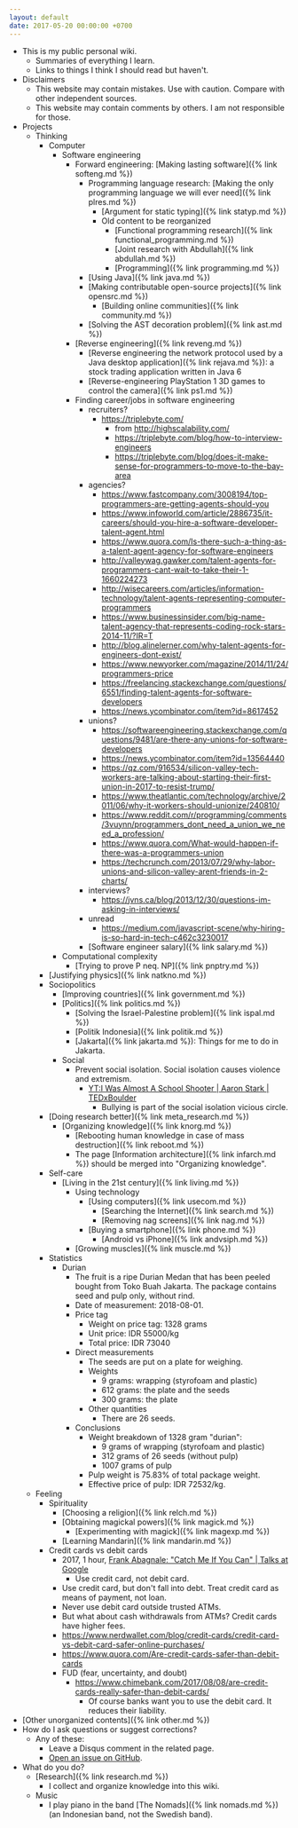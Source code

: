 ```yaml
---
layout: default
date: 2017-05-20 00:00:00 +0700
---
```


- This is my public personal wiki.
    - Summaries of everything I learn.
    - Links to things I think I should read but haven't.
- Disclaimers
    - This website may contain mistakes.
    Use with caution.
    Compare with other independent sources.
    - This website may contain comments by others.
    I am not responsible for those.
- Projects
    - Thinking
        - Computer
            - Software engineering
                - Forward engineering: [Making lasting software]({% link softeng.md %})
                    - Programming language research: [Making the only programming language we will ever need]({% link plres.md %})
                        - [Argument for static typing]({% link statyp.md %})
                        - Old content to be reorganized
                            - [Functional programming research]({% link functional_programming.md %})
                            - [Joint research with Abdullah]({% link abdullah.md %})
                            - [Programming]({% link programming.md %})
                    - [Using Java]({% link java.md %})
                    - [Making contributable open-source projects]({% link opensrc.md %})
                        - [Building online communities]({% link community.md %})
                    - [Solving the AST decoration problem]({% link ast.md %})
                - [Reverse engineering]({% link reveng.md %})
                    - [Reverse engineering the network protocol used by a Java desktop application]({% link rejava.md %}): a stock trading application written in Java 6
                    - [Reverse-engineering PlayStation 1 3D games to control the camera]({% link ps1.md %})
                - Finding career/jobs in software engineering
                    - recruiters?
                        - https://triplebyte.com/
                            - from http://highscalability.com/
                            - https://triplebyte.com/blog/how-to-interview-engineers
                            - https://triplebyte.com/blog/does-it-make-sense-for-programmers-to-move-to-the-bay-area
                    - agencies?
                        - https://www.fastcompany.com/3008194/top-programmers-are-getting-agents-should-you
                        - https://www.infoworld.com/article/2886735/it-careers/should-you-hire-a-software-developer-talent-agent.html
                        - https://www.quora.com/Is-there-such-a-thing-as-a-talent-agent-agency-for-software-engineers
                        - http://valleywag.gawker.com/talent-agents-for-programmers-cant-wait-to-take-their-1-1660224273
                        - http://wisecareers.com/articles/information-technology/talent-agents-representing-computer-programmers
                        - https://www.businessinsider.com/big-name-talent-agency-that-represents-coding-rock-stars-2014-11/?IR=T
                        - http://blog.alinelerner.com/why-talent-agents-for-engineers-dont-exist/
                        - https://www.newyorker.com/magazine/2014/11/24/programmers-price
                        - https://freelancing.stackexchange.com/questions/6551/finding-talent-agents-for-software-developers
                        - https://news.ycombinator.com/item?id=8617452
                    - unions?
                        - https://softwareengineering.stackexchange.com/questions/9481/are-there-any-unions-for-software-developers
                        - https://news.ycombinator.com/item?id=13564440
                        - https://qz.com/916534/silicon-valley-tech-workers-are-talking-about-starting-their-first-union-in-2017-to-resist-trump/
                        - https://www.theatlantic.com/technology/archive/2011/06/why-it-workers-should-unionize/240810/
                        - https://www.reddit.com/r/programming/comments/3vuynn/programmers_dont_need_a_union_we_need_a_profession/
                        - https://www.quora.com/What-would-happen-if-there-was-a-programmers-union
                        - https://techcrunch.com/2013/07/29/why-labor-unions-and-silicon-valley-arent-friends-in-2-charts/
                    - interviews?
                        - https://jvns.ca/blog/2013/12/30/questions-im-asking-in-interviews/
                    - unread
                        - https://medium.com/javascript-scene/why-hiring-is-so-hard-in-tech-c462c3230017
                    - [Software engineer salary]({% link salary.md %})
            - Computational complexity
                - [Trying to prove P neq. NP]({% link pnptry.md %})
        - [Justifying physics]({% link natkno.md %})
        - Sociopolitics
            - [Improving countries]({% link government.md %})
            - [Politics]({% link politics.md %})
                - [Solving the Israel-Palestine problem]({% link ispal.md %})
                - [Politik Indonesia]({% link politik.md %})
                - [Jakarta]({% link jakarta.md %}): Things for me to do in Jakarta.
            - Social
                - Prevent social isolation.
                Social isolation causes violence and extremism.
                    - [YT:I Was Almost A School Shooter \| Aaron Stark \| TEDxBoulder](https://www.youtube.com/watch?v=azRl1dI-Cts)
                        - Bullying is part of the social isolation vicious circle.
        - [Doing research better]({% link meta_research.md %})
            - [Organizing knowledge]({% link knorg.md %})
                - [Rebooting human knowledge in case of mass destruction]({% link reboot.md %})
                - The page [Information architecture]({% link infarch.md %}) should be merged into "Organizing knowledge".
        - Self-care
            - [Living in the 21st century]({% link living.md %})
                - Using technology
                    - [Using computers]({% link usecom.md %})
                        - [Searching the Internet]({% link search.md %})
                        - [Removing nag screens]({% link nag.md %})
                    - [Buying a smartphone]({% link phone.md %})
                        - [Android vs iPhone]({% link andvsiph.md %})
                - [Growing muscles]({% link muscle.md %})
        - Statistics
            - Durian
                - The fruit is a ripe Durian Medan that has been peeled bought from Toko Buah Jakarta.
                The package contains seed and pulp only, without rind.
                - Date of measurement: 2018-08-01.
                - Price tag
                    - Weight on price tag: 1328 grams
                    - Unit price: IDR 55000/kg
                    - Total price: IDR 73040
                - Direct measurements
                    - The seeds are put on a plate for weighing.
                    - Weights
                        - 9 grams: wrapping (styrofoam and plastic)
                        - 612 grams: the plate and the seeds
                        - 300 grams: the plate
                    - Other quantities
                        - There are 26 seeds.
                - Conclusions
                    - Weight breakdown of 1328 gram "durian":
                        - 9 grams of wrapping (styrofoam and plastic)
                        - 312 grams of 26 seeds (without pulp)
                        - 1007 grams of pulp
                    - Pulp weight is 75.83% of total package weight.
                    - Effective price of pulp: IDR 72532/kg.
    - Feeling
        - Spirituality
            - [Choosing a religion]({% link relch.md %})
            - [Obtaining magickal powers]({% link magick.md %})
                - [Experimenting with magick]({% link magexp.md %})
            - [Learning Mandarin]({% link mandarin.md %})
        - Credit cards vs debit cards
            - 2017, 1 hour, [Frank Abagnale: "Catch Me If You Can" \| Talks at Google](https://www.youtube.com/watch?v=vsMydMDi3rI)
                - Use credit card, not debit card.
            - Use credit card, but don't fall into debt.
            Treat credit card as means of payment, not loan.
            - Never use debit card outside trusted ATMs.
            - But what about cash withdrawals from ATMs?
            Credit cards have higher fees.
            - https://www.nerdwallet.com/blog/credit-cards/credit-card-vs-debit-card-safer-online-purchases/
            - https://www.quora.com/Are-credit-cards-safer-than-debit-cards
            - FUD (fear, uncertainty, and doubt)
                - https://www.chimebank.com/2017/08/08/are-credit-cards-really-safer-than-debit-cards/
                    - Of course banks want you to use the debit card. It reduces their liability.
- [Other unorganized contents]({% link other.md %})
- How do I ask questions or suggest corrections?
    - Any of these:
        - Leave a Disqus comment in the related page.
        - [Open an issue on GitHub](https://github.com/edom/edom.github.io/issues).
- What do you do?
    - [Research]({% link research.md %})
        - I collect and organize knowledge into this wiki.
    - Music
        - I play piano in the band [The Nomads]({% link nomads.md %}) (an Indonesian band, not the Swedish band).
